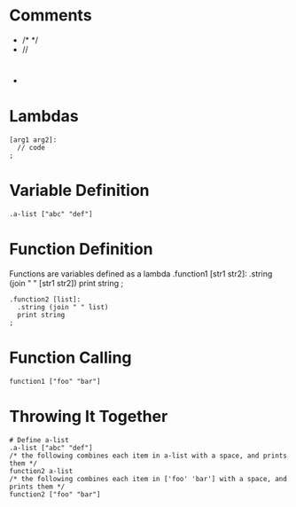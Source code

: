Comments
============
* /\* \*/
* //
* #

Lambdas
========
    [arg1 arg2]:
      // code
    ;


Variable Definition
=====================
    .a-list ["abc" "def"]


Function Definition
=======================
Functions are variables defined as a lambda
    .function1 [str1 str2]:
      .string (join " " [str1 str2])
      print string
    ;

    .function2 [list]:
      .string (join " " list)
      print string
    ;

Function Calling
====================
    function1 ["foo" "bar"]


Throwing It Together
=====================
    # Define a-list
    .a-list ["abc" "def"]
    /* the following combines each item in a-list with a space, and prints them */
    function2 a-list
    /* the following combines each item in ['foo' 'bar'] with a space, and prints them */
    function2 ["foo" "bar"]

